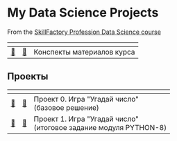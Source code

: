 # My Data Science Projects

From the [SkillFactory Profession Data Science course](https://lms.skillfactory.ru/courses/course-v1:SkillFactory+DSPR-2.0+14JULY2021/course/)


| <!-- -->  |  <!-- --> | <!-- -->  |
|---|---|---|
|[📁](/synopsis)|[📄](/synopsis/README.md)|Конспекты материалов курса|

## Проекты
| <!-- -->  | <!-- -->  |  <!-- --> |
|---|---|---|
|[📁](/project_0)|[📄](/project_0/README.md)| Проект 0. Игра "Угадай число"<br>(базовое решение)|
|[📁](/project_1)|[📄](/project_1/README.md)| Проект 1. Игра "Угадай число"<br>(итоговое задание модуля PYTHON-8)|


